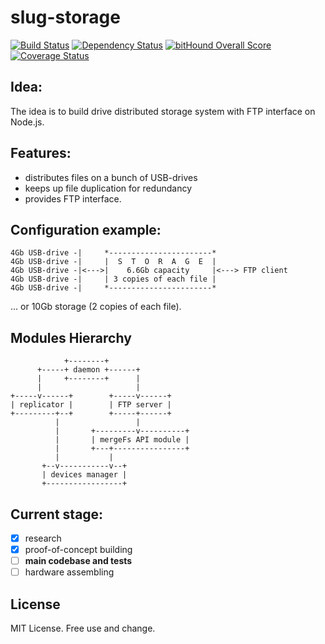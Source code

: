 # slug-storage

[![Build Status](https://travis-ci.org/antonfisher/slug-storage.svg?branch=master)](https://travis-ci.org/antonfisher/slug-storage)
[![Dependency Status](https://dependencyci.com/github/antonfisher/slug-storage/badge)](https://dependencyci.com/github/antonfisher/slug-storage)
[![bitHound Overall Score](https://www.bithound.io/github/antonfisher/slug-storage/badges/score.svg)](https://www.bithound.io/github/antonfisher/slug-storage)
[![Coverage Status](https://coveralls.io/repos/github/antonfisher/slug-storage/badge.svg?branch=master)](https://coveralls.io/github/antonfisher/slug-storage?branch=master)

## Idea:

The idea is to build drive distributed storage system with FTP interface on Node.js.

## Features:
- distributes files on a bunch of USB-drives
- keeps up file duplication for redundancy
- provides FTP interface.

## Configuration example:
```
4Gb USB-drive -|     *-----------------------*
4Gb USB-drive -|     |  S  T  O  R  A  G  E  |
4Gb USB-drive -|<--->|    6.6Gb capacity     |<---> FTP client
4Gb USB-drive -|     | 3 copies of each file |
4Gb USB-drive -|     *-----------------------*
```
... or 10Gb storage (2 copies of each file).


## Modules Hierarchy 
```
            +--------+
      +-----+ daemon +------+
      |     +--------+      |
      |                     |
+-----v------+        +-----v------+
| replicator |        | FTP server |
+---------+--+        +-----+------+
          |                 |
          |       +---------v----------+
          |       | mergeFs API module |
          |       +---+----------------+
          |           |
       +--v-----------v--+
       | devices manager |
       +-----------------+
```

## Current stage:
- [x] research
- [x] proof-of-concept building
- [ ] **main codebase and tests**
- [ ] hardware assembling

## License

MIT License. Free use and change.
